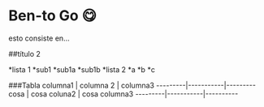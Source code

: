 # Ben-to Go :yum:
esto consiste en...

##título 2

*lista 1
  *sub1
  *sub1a
  *sub1b
*lista 2
  *a
  *b
  *c
  
  ###Tabla
  columna1 | columna 2 | columna3
  ---------|-----------|---------
  cosa | cosa coluna2 | cosa columna3
  ---------|-----------|----------
